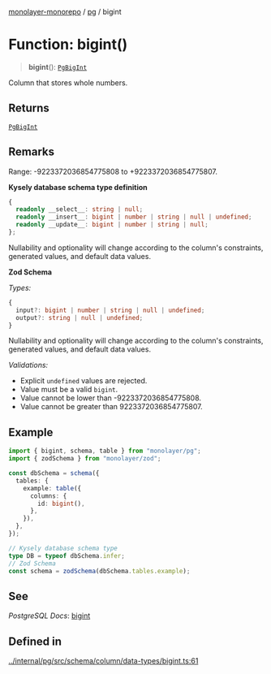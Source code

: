 [monolayer-monorepo](../../index.md) / [pg](../index.md) / bigint

# Function: bigint()

> **bigint**(): [`PgBigInt`](../classes/PgBigInt.md)

Column that stores whole numbers.

## Returns

[`PgBigInt`](../classes/PgBigInt.md)

## Remarks

Range: -9223372036854775808 to +9223372036854775807.

**Kysely database schema type definition**
```ts
{
  readonly __select__: string | null;
  readonly __insert__: bigint | number | string | null | undefined;
  readonly __update__: bigint | number | string | null;
};
```
Nullability and optionality will change according to the column's constraints, generated values, and default data values.

**Zod Schema**

*Types:*
```ts
{
  input?: bigint | number | string | null | undefined;
  output?: string | null | undefined;
}
```
Nullability and optionality will change according to the column's constraints, generated values, and default data values.

*Validations:*
- Explicit `undefined` values are rejected.
- Value must be a valid `bigint`.
- Value cannot be lower than -9223372036854775808.
- Value cannot be greater than 9223372036854775807.

## Example

```ts
import { bigint, schema, table } from "monolayer/pg";
import { zodSchema } from "monolayer/zod";

const dbSchema = schema({
  tables: {
    example: table({
      columns: {
        id: bigint(),
      },
    }),
  },
});

// Kysely database schema type
type DB = typeof dbSchema.infer;
// Zod Schema
const schema = zodSchema(dbSchema.tables.example);
```

## See

*PostgreSQL Docs*: [bigint](https://www.postgresql.org/docs/current/datatype-numeric.html#DATATYPE-INT)

## Defined in

[../internal/pg/src/schema/column/data-types/bigint.ts:61](https://github.com/dunkelbraun/monolayer/blob/6bdf3be3c6969418f99f4a76945aeb545cab66bd/internal/pg/src/schema/column/data-types/bigint.ts#L61)
